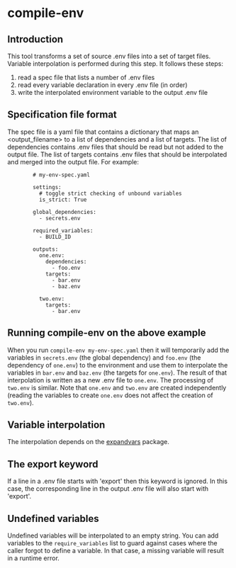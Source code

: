 # compile-env


## Introduction

This tool transforms a set of source .env files into a set of target files. Variable interpolation is
performed during this step. It follows these steps:

1. read a spec file that lists a number of .env files
2. read every variable declaration in every .env file (in order)
3. write the interpolated environment variable to the output .env file

## Specification file format

The spec file is a yaml file that contains a dictionary that maps an <output_filename> to a list of dependencies and a list of targets. The list of dependencies contains .env files that should be read but not added to the output file.
The list of targets contains .env files that should be interpolated and merged into the output file. For example:

```
        # my-env-spec.yaml

        settings:
          # toggle strict checking of unbound variables
          is_strict: True

        global_dependencies:
          - secrets.env

        required_variables:
          - BUILD_ID

        outputs:
          one.env:
            dependencies:
              - foo.env
            targets:
              - bar.env
              - baz.env

          two.env:
            targets:
              - bar.env
```

## Running compile-env on the above example

When you run `compile-env my-env-spec.yaml` then it will temporarily add the variables in `secrets.env` (the global dependency) and `foo.env` (the dependency of `one.env`) to the environment and use them to interpolate the variables in `bar.env` and `baz.env` (the targets for `one.env`). The result of that interpolation is written as a new .env file to `one.env`. The processing of `two.env` is similar.
Note that `one.env` and `two.env` are created independently (reading the variables to create `one.env` does not affect the creation of `two.env`).

## Variable interpolation

The interpolation depends on the [expandvars](https://pypi.org/project/expandvars/) package.

## The export keyword

If a line in a .env file starts with 'export' then this keyword is ignored. In this case,
the corresponding line in the output .env file will also start with 'export'.

## Undefined variables

Undefined variables will be interpolated to an empty string. You can add variables to the `require_variables` list to guard against cases where the caller forgot to define a variable. In that case, a missing variable
will result in a runtime error.
